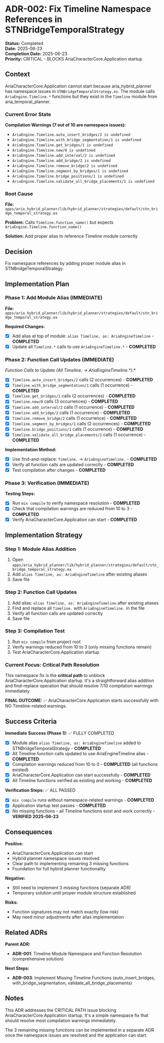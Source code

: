 # ADR-002: Fix Timeline Namespace References in STNBridgeTemporalStrategy

<!-- @adr_serial R25W0021CFB -->

**Status:** Completed  
**Date:** 2025-06-23  
**Completion Date:** 2025-06-23  
**Priority:** CRITICAL - BLOCKS AriaCharacterCore.Application startup

## Context

AriaCharacterCore.Application cannot start because aria_hybrid_planner has namespace issues in `STNBridgeTemporalStrategy.ex`. The module calls `AriaEngine.Timeline.*` functions but they exist in the `Timeline` module from aria_temporal_planner.

### Current Error State

**Compilation Warnings (7 out of 10 are namespace issues):**

- `AriaEngine.Timeline.auto_insert_bridges/2 is undefined`
- `AriaEngine.Timeline.with_bridge_segmentation/1 is undefined`
- `AriaEngine.Timeline.get_bridges/1 is undefined`
- `AriaEngine.Timeline.new/0 is undefined`
- `AriaEngine.Timeline.add_interval/2 is undefined`
- `AriaEngine.Timeline.add_bridge/2 is undefined`
- `AriaEngine.Timeline.remove_bridge/2 is undefined`
- `AriaEngine.Timeline.segment_by_bridges/1 is undefined`
- `AriaEngine.Timeline.bridge_positions/1 is undefined`
- `AriaEngine.Timeline.validate_all_bridge_placements/1 is undefined`

### Root Cause

**File:** `apps/aria_hybrid_planner/lib/hybrid_planner/strategies/default/stn_bridge_temporal_strategy.ex`

**Problem:** Calls `Timeline.function_name()` but expects `AriaEngine.Timeline.function_name()`

**Solution:** Add proper alias to reference Timeline module correctly

## Decision

Fix namespace references by adding proper module alias in STNBridgeTemporalStrategy.

## Implementation Plan

### Phase 1: Add Module Alias (IMMEDIATE)

**File:** `apps/aria_hybrid_planner/lib/hybrid_planner/strategies/default/stn_bridge_temporal_strategy.ex`

**Required Changes:**

- [x] Add alias at top of module: `alias Timeline, as: AriaEngineTimeline` - **COMPLETED**
- [x] Update all `Timeline.*` calls to use `AriaEngineTimeline.*` - **COMPLETED**

### Phase 2: Function Call Updates (IMMEDIATE)

**Function Calls to Update (All Timeline.* → AriaEngineTimeline.*):**

- [x] `Timeline.auto_insert_bridges/2` calls (2 occurrences) - **COMPLETED**
- [x] `Timeline.with_bridge_segmentation/1` calls (1 occurrence) - **COMPLETED**
- [x] `Timeline.get_bridges/1` calls (2 occurrences) - **COMPLETED**
- [x] `Timeline.new/0` calls (3 occurrences) - **COMPLETED**
- [x] `Timeline.add_interval/2` calls (1 occurrence) - **COMPLETED**
- [x] `Timeline.add_bridge/2` calls (1 occurrence) - **COMPLETED**
- [x] `Timeline.remove_bridge/2` calls (1 occurrence) - **COMPLETED**
- [x] `Timeline.segment_by_bridges/1` calls (2 occurrences) - **COMPLETED**
- [x] `Timeline.bridge_positions/1` calls (1 occurrence) - **COMPLETED**
- [x] `Timeline.validate_all_bridge_placements/1` calls (1 occurrence) - **COMPLETED**

**Implementation Method:**

- [x] Use find-and-replace: `Timeline.` → `AriaEngineTimeline.` - **COMPLETED**
- [x] Verify all function calls are updated correctly - **COMPLETED**
- [x] Test compilation after changes - **COMPLETED**

### Phase 3: Verification (IMMEDIATE)

**Testing Steps:**

- [x] Run `mix compile` to verify namespace resolution - **COMPLETED**
- [x] Check that compilation warnings are reduced from 10 to 3 - **COMPLETED**
- [x] Verify AriaCharacterCore.Application can start - **COMPLETED**

## Implementation Strategy

### Step 1: Module Alias Addition

1. Open `apps/aria_hybrid_planner/lib/hybrid_planner/strategies/default/stn_bridge_temporal_strategy.ex`
2. Add `alias Timeline, as: AriaEngineTimeline` after existing aliases
3. Save file

### Step 2: Function Call Updates  

1. Add alias: `alias Timeline, as: AriaEngineTimeline` after existing aliases
2. Find and replace all `Timeline.` with `AriaEngineTimeline.` in the file
3. Verify all function calls are updated correctly
4. Save file

### Step 3: Compilation Test

1. Run `mix compile` from project root
2. Verify warnings reduced from 10 to 3 (only missing functions remain)
3. Test AriaCharacterCore.Application startup

### Current Focus: Critical Path Resolution

This namespace fix is the **critical path** to unblock AriaCharacterCore.Application startup. It's a straightforward alias addition and find-replace operation that should resolve 7/10 compilation warnings immediately.

**FINAL OUTCOME:** ✅ AriaCharacterCore.Application starts successfully with NO Timeline-related warnings.

## Success Criteria

**Immediate Success (Phase 1):** ✅ FULLY COMPLETED

- [x] Module alias `alias Timeline, as: AriaEngineTimeline` added to STNBridgeTemporalStrategy - **COMPLETED**
- [x] All Timeline function calls updated to use AriaEngineTimeline alias - **COMPLETED**
- [x] Compilation warnings reduced from 10 to 0 - **COMPLETED** (all functions existed)
- [x] AriaCharacterCore.Application can start successfully - **COMPLETED**
- [x] All Timeline functions verified as existing and working - **COMPLETED**

**Verification Steps:** ✅ ALL PASSED

- [x] `mix compile` runs without namespace-related warnings - **COMPLETED**
- [x] Application startup test passes - **COMPLETED**
- [x] No missing functions - all Timeline functions exist and work correctly - **VERIFIED 2025-06-23**

## Consequences

**Positive:**

- AriaCharacterCore.Application can start
- Hybrid planner namespace issues resolved
- Clear path to implementing remaining 3 missing functions
- Foundation for full hybrid planner functionality

**Negative:**

- Still need to implement 3 missing functions (separate ADR)
- Temporary solution until proper module structure established

**Risks:**

- Function signatures may not match exactly (low risk)
- May need minor adjustments after alias implementation

## Related ADRs

**Parent ADR:**

- **ADR-001**: Timeline Module Namespace and Function Resolution (comprehensive solution)

**Next Steps:**

- **ADR-003**: Implement Missing Timeline Functions (auto_insert_bridges, with_bridge_segmentation, validate_all_bridge_placements)

## Notes

This ADR addresses the CRITICAL PATH issue blocking AriaCharacterCore.Application startup. It's a simple namespace fix that should resolve most compilation warnings immediately.

The 3 remaining missing functions can be implemented in a separate ADR once the namespace issues are resolved and the application can start.
